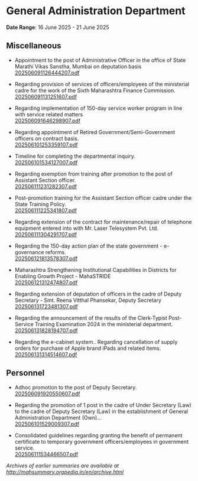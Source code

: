 # General Administration Department

**Date Range**: 16 June 2025 - 21 June 2025


## Miscellaneous
- Appointment to the post of Administrative Officer in the office of State Marathi Vikas Sanstha, Mumbai on deputation basis\
  [202506091126444207.pdf](https://gr.maharashtra.gov.in/Site/Upload/Government%20Resolutions/English/202506091126444207.pdf)

- Regarding provision of services of officers/employees of the ministerial cadre for the work of the Sixth Maharashtra Finance Commission.\
  [202506091131251607.pdf](https://gr.maharashtra.gov.in/Site/Upload/Government%20Resolutions/English/202506091131251607.pdf)

- Regarding implementation of 150-day service worker program in line with service related matters\
  [202506091646298907.pdf](https://gr.maharashtra.gov.in/Site/Upload/Government%20Resolutions/English/202506091646298907.pdf)

- Regarding appointment of Retired Government/Semi-Government officers on contract basis.\
  [202506101253359107.pdf](https://gr.maharashtra.gov.in/Site/Upload/Government%20Resolutions/English/202506101253359107.pdf)

- Timeline for completing the departmental inquiry.\
  [202506101534127007.pdf](https://gr.maharashtra.gov.in/Site/Upload/Government%20Resolutions/English/202506101534127007.pdf)

- Regarding exemption from training after promotion to the post of Assistant Section officer.\
  [202506111231282307.pdf](https://gr.maharashtra.gov.in/Site/Upload/Government%20Resolutions/English/202506111231282307.pdf)

- Post-promotion training for the Assistant Section officer cadre under the State Training Policy.\
  [202506111225341807.pdf](https://gr.maharashtra.gov.in/Site/Upload/Government%20Resolutions/English/202506111225341807.pdf)

- Regarding extension of the contract for maintenance/repair of telephone equipment entered into with Mr. Laser Telesystem Pvt. Ltd.\
  [202506111304291707.pdf](https://gr.maharashtra.gov.in/Site/Upload/Government%20Resolutions/English/202506111304291707.pdf)

- Regarding the 150-day action plan of the state government - e-governance reforms.\
  [202506121813578307.pdf](https://gr.maharashtra.gov.in/Site/Upload/Government%20Resolutions/English/202506121813578307.pdf)

- Maharashtra Strengthening Institutional Capabilities in Districts for Enabling Growth Project - MahaSTRIDE\
  [202506121312474807.pdf](https://gr.maharashtra.gov.in/Site/Upload/Government%20Resolutions/English/202506121312474807.pdf)

- Regarding extension of deputation of officers in the cadre of Deputy Secretary - Smt. Reena Vitthal Phansekar, Deputy Secretary\
  [202506131723481307.pdf](https://gr.maharashtra.gov.in/Site/Upload/Government%20Resolutions/English/202506131723481307.pdf)

- Regarding the announcement of the results of the Clerk-Typist Post-Service Training Examination 2024 in the ministerial department.\
  [202506131828194707.pdf](https://gr.maharashtra.gov.in/Site/Upload/Government%20Resolutions/English/202506131828194707.pdf)

- Regarding the e-cabinet system.. Regarding cancellation of supply orders for purchase of Apple brand iPads and related items.\
  [202506131314514607.pdf](https://gr.maharashtra.gov.in/Site/Upload/Government%20Resolutions/English/202506131314514607.pdf)

## Personnel
- Adhoc promotion to the post of Deputy Secretary.\
  [202506091920550607.pdf](https://gr.maharashtra.gov.in/Site/Upload/Government%20Resolutions/English/202506091920550607.pdf)

- Regarding the promotion of 1 post in the cadre of Under Secretary (Law) to the cadre of Deputy Secretary (Law) in the establishment of General Administration Department (Own)...\
  [202506101529009307.pdf](https://gr.maharashtra.gov.in/Site/Upload/Government%20Resolutions/English/202506101529009307.pdf)

- Consolidated guidelines regarding granting the benefit of permanent certificate to temporary government officers/employees in government service.\
  [202506111534466507.pdf](https://gr.maharashtra.gov.in/Site/Upload/Government%20Resolutions/English/202506111534466507.pdf)


*Archives of earlier summaries are available at http://mahsummary.orgpedia.in/en/archive.html*